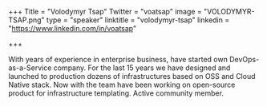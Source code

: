 +++
Title = "Volodymyr Tsap"
Twitter = "voatsap"
image = "VOLODYMYR-TSAP.png"
type = "speaker"
linktitle = "volodymyr-tsap"
linkedin = "https://www.linkedin.com/in/voatsap"

+++

With years of experience in enterprise business, have started own DevOps-as-a-Service company. For the last 15 years we have designed and launched to production dozens of infrastructures based on OSS and Cloud Native stack. Now with the team have been working on open-source product for infrastructure templating. Active community member.
